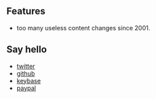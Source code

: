 ## Features

- too many useless content changes since 2001.

## Say hello

- [twitter](https://twitter.com/brotbert)
- [github](https://github.com/brotbert)
- [keybase](https://keybase.io/robertconrad)
- [paypal](https://paypal.me/brotbert)

